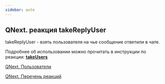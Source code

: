 ```yaml
---
sidebar: auto
---
```


## QNext. реакция takeReplyUser

takeReplyUser - взять пользователя на чье сообщение ответили в чате.



Подробнее об использовании можно прочитать в инструкции по реакции: [**takeUsers**](/docs-test/ph/QNext-admin-reaction-takeUsers-05-09)



[QNext. Пользователи](/docs-test/ph/QNext-admin-users-about-05-27)

[QNext. Перечень реакций](/docs-test/ph/QNext-admin-reaction-about-05-01)